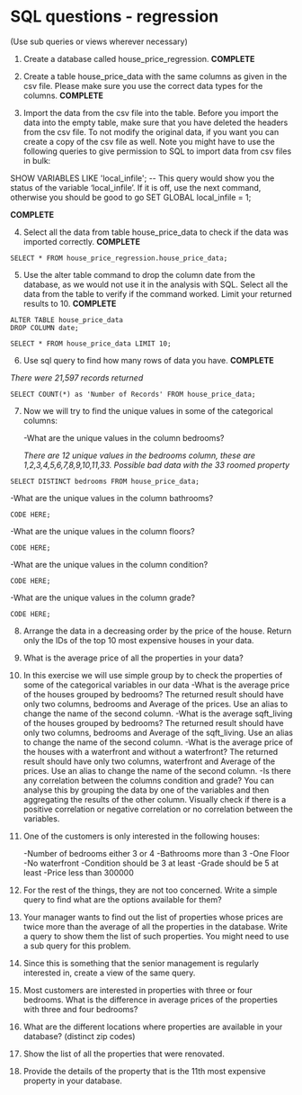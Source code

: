 # SQL questions - regression

(Use sub queries or views wherever necessary)

1. Create a database called house_price_regression. **COMPLETE**

2. Create a table house_price_data with the same columns as given in the csv file. Please make sure you use the correct data types for the columns.  **COMPLETE**

3. Import the data from the csv file into the table. Before you import the data into the empty table, make sure that you have deleted the headers from the csv file. To not modify the original data, if you want you can create a copy of the csv file as well. Note you might have to use the following queries to give permission to SQL to import data from csv files in bulk:

SHOW VARIABLES LIKE 'local_infile'; -- This query would show you the status of the variable ‘local_infile’. If it is off, use the next command, otherwise you should be good to go
SET GLOBAL local_infile = 1;

**COMPLETE**


4. Select all the data from table house_price_data to check if the data was imported correctly. **COMPLETE**
```
SELECT * FROM house_price_regression.house_price_data;
```

5. Use the alter table command to drop the column date from the database, as we would not use it in the analysis with SQL. Select all the data from the table to verify if the command worked. Limit your returned results to 10. **COMPLETE**

```
ALTER TABLE house_price_data
DROP COLUMN date;

SELECT * FROM house_price_data LIMIT 10;
```

6. Use sql query to find how many rows of data you have. **COMPLETE**

*There were 21,597 records returned*

```
SELECT COUNT(*) as 'Number of Records' FROM house_price_data;
```

7. Now we will try to find the unique values in some of the categorical columns:

    -What are the unique values in the column bedrooms?
    
    *There are 12 unique values in the bedrooms column, these are 1,2,3,4,5,6,7,8,9,10,11,33. Possible bad data with the 33 roomed property*
    
``` '*.sql'
SELECT DISTINCT bedrooms FROM house_price_data;
```
       
   -What are the unique values in the column bathrooms?
    
```
CODE HERE;
```
    
   -What are the unique values in the column floors?
    
```
CODE HERE;
```
    
   -What are the unique values in the column condition?
    
```
CODE HERE;
```
    
   -What are the unique values in the column grade?
    
```
CODE HERE;
```
    

8. Arrange the data in a decreasing order by the price of the house. Return only the IDs of the top 10 most expensive houses in your data.

9. What is the average price of all the properties in your data?

10. In this exercise we will use simple group by to check the properties of some of the categorical variables in our data
    -What is the average price of the houses grouped by bedrooms? The returned result should have only two columns, bedrooms and Average of the prices. Use an alias to change the name of the second column.
    -What is the average sqft_living of the houses grouped by bedrooms? The returned result should have only two columns, bedrooms and Average of the sqft_living. Use an alias to change the name of the second column.
    -What is the average price of the houses with a waterfront and without a waterfront? The returned result should have only two columns, waterfront and Average of the prices. Use an alias to change the name of the second column.
    -Is there any correlation between the columns condition and grade? You can analyse this by grouping the data by one of the variables and then aggregating the results of the other column. Visually check if there is a positive correlation or negative correlation or no correlation between the variables.

11. One of the customers is only interested in the following houses:

    -Number of bedrooms either 3 or 4
    -Bathrooms more than 3
    -One Floor
    -No waterfront
    -Condition should be 3 at least
    -Grade should be 5 at least
    -Price less than 300000

12. For the rest of the things, they are not too concerned. Write a simple query to find what are the options available for them?

13. Your manager wants to find out the list of properties whose prices are twice more than the average of all the properties in the database. Write a query to show them the list of such properties. You might need to use a sub query for this problem.

14. Since this is something that the senior management is regularly interested in, create a view of the same query.

15. Most customers are interested in properties with three or four bedrooms. What is the difference in average prices of the properties with three and four bedrooms?

16. What are the different locations where properties are available in your database? (distinct zip codes)

17. Show the list of all the properties that were renovated.

18. Provide the details of the property that is the 11th most expensive property in your database.
